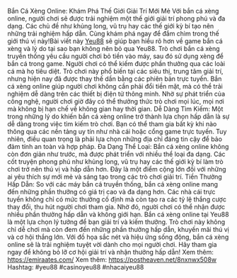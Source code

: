 Bắn Cá Xèng Online: Khám Phá Thế Giới Giải Trí Mới Mẻ
Với bắn cá xèng online, người chơi sẽ được trải nghiệm một thế giới giải trí phong phú và đa dạng. Các chủ đề như khủng long, vũ trụ hay các thế giới kỳ bí tạo nên những trải nghiệm hấp dẫn. Cùng khám phá ngay để đắm chìm trong thế giới thú vị này!Bài viết này [Yeu88](https://emiraates.com/) sẽ giúp bạn hiểu rõ hơn về game bắn cá xèng và lý do tại sao bạn không nên bỏ qua Yeu88.
Trò chơi bắn cá xèng truyền thống yêu cầu người chơi bỏ tiền vào máy, sau đó sử dụng xèng để bắn cá trong game. Người chơi có thể kiếm được phần thưởng qua các loài cá mà họ tiêu diệt. Trò chơi này phổ biến tại các siêu thị, trung tâm giải trí, nhưng hiện nay đã được thay thế dần bằng các phiên bản trực tuyến.
Bắn cá xèng online giúp người chơi không cần phải đổi tiền mặt, mà có thể trải nghiệm dễ dàng trên các thiết bị điện tử thông minh. Nhờ sự phát triển của công nghệ, người chơi giờ đây có thể thưởng thức trò chơi mọi lúc, mọi nơi mà không bị hạn chế về không gian hay thời gian.
Dễ Dàng Tìm Kiếm: Một trong những lý do khiến bắn cá xèng online trở thành lựa chọn hấp dẫn là sự dễ dàng trong việc tìm kiếm trò chơi. Bạn có thể tham gia bất kỳ khi nào thông qua các nền tảng uy tín như nhà cái hoặc cổng game trực tuyến. Tuy nhiên, điều quan trọng là phải lựa chọn những địa chỉ đáng tin cậy để bảo đảm tính an toàn và hợp pháp.
Đa Dạng Thể Loại: Bắn cá xèng online không còn đơn giản như trước, mà được phát triển với nhiều thể loại đa dạng. Các cốt truyện phong phú như khủng long, vũ trụ hay các thế giới kỳ bí làm trò chơi trở nên thú vị và hấp dẫn hơn. Đây là một điểm cộng lớn đối với những ai yêu thích sự mới mẻ và sáng tạo trong các trò chơi giải trí.
Tiền Thưởng Hấp Dẫn: So với các máy bắn cá truyền thống, bắn cá xèng online mang đến những phần thưởng có giá trị cao và đa dạng hơn. Các nhà cái trực tuyến không chỉ có mức thưởng cố định mà còn tạo ra các tỷ lệ thắng cược thay đổi, thu hút người chơi tham gia. Nhờ đó, người chơi có thể nhận được nhiều phần thưởng hấp dẫn và không giới hạn.
Bắn cá xèng online tại Yeu88 là một lựa chọn lý tưởng để bạn giải trí và kiếm thưởng. Trò chơi này không chỉ dễ chơi mà còn đem đến những phần thưởng hấp dẫn, khuyến mãi thú vị và cơ hội thắng lớn. Với đồ họa sắc nét và hiệu ứng sống động, bắn cá xèng online sẽ là trải nghiệm tuyệt vời dành cho mọi người chơi. Hãy tham gia ngay để không bỏ lỡ cơ hội giải trí và nhận thưởng hấp dẫn!
Xem thêm: https://emiraates.com/
Xem thêm: https://postheaven.net/8nxnwx508w
Hashtag: #yeu88 #casinoyeu88 #nhacaiyeu88

